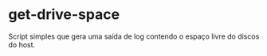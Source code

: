 # get-drive-space

Script simples que gera uma saída de log contendo o espaço livre do discos do host.